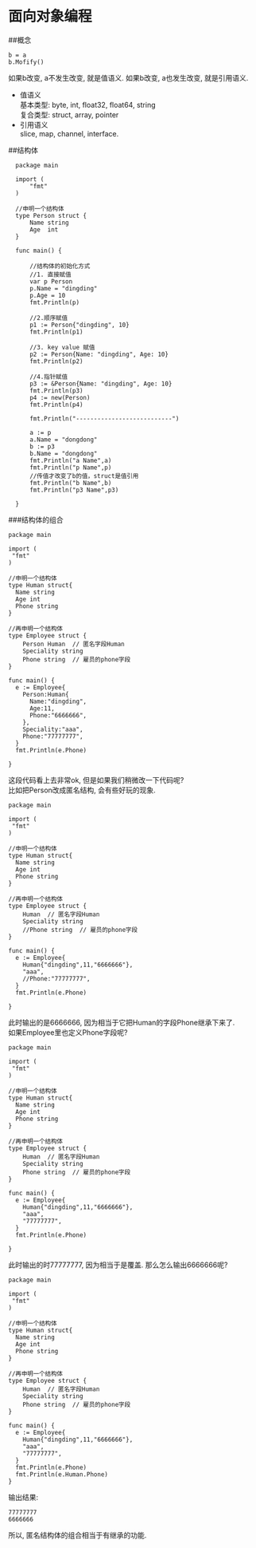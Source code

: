 # 面向对象编程
##概念
```
b = a
b.Mofify()
```
如果b改变, a不发生改变, 就是值语义. 如果b改变, a也发生改变, 就是引用语义.
- 值语义   
  基本类型: byte, int, float32, float64, string  
  复合类型: struct, array, pointer  
- 引用语义  
  slice, map, channel, interface.  
  
##结构体  
```
  package main

  import (
      "fmt"
  )

  //申明一个结构体
  type Person struct {
      Name string
      Age  int
  }

  func main() {

      //结构体的初始化方式
      //1. 直接赋值
      var p Person
      p.Name = "dingding"
      p.Age = 10
      fmt.Println(p)

      //2.顺序赋值
      p1 := Person{"dingding", 10}
      fmt.Println(p1)

      //3. key value 赋值
      p2 := Person{Name: "dingding", Age: 10}
      fmt.Println(p2)

      //4.指针赋值
      p3 := &Person{Name: "dingding", Age: 10}
      fmt.Println(p3)
      p4 := new(Person)
      fmt.Println(p4)

      fmt.Println("---------------------------")

      a := p
      a.Name = "dongdong"
      b := p3
      b.Name = "dongdong"
      fmt.Println("a Name",a)
      fmt.Println("p Name",p)
      //传值才改变了b的值，struct是值引用
      fmt.Println("b Name",b)
      fmt.Println("p3 Name",p3)

  }
```
###结构体的组合  
```
package main

import (
 "fmt"
)

//申明一个结构体
type Human struct{
  Name string
  Age int
  Phone string
}

//再申明一个结构体
type Employee struct {
    Person Human  // 匿名字段Human
    Speciality string
    Phone string  // 雇员的phone字段
}

func main() {
  e := Employee{
    Person:Human{
      Name:"dingding",
      Age:11,
      Phone:"6666666",
    },
    Speciality:"aaa",
    Phone:"77777777",
  }
  fmt.Println(e.Phone)

}
```
这段代码看上去非常ok, 但是如果我们稍微改一下代码呢?   
比如把Person改成匿名结构, 会有些好玩的现象.
```
package main

import (
 "fmt"
)

//申明一个结构体
type Human struct{
  Name string
  Age int
  Phone string
}

//再申明一个结构体
type Employee struct {
    Human  // 匿名字段Human
    Speciality string
    //Phone string  // 雇员的phone字段
}

func main() {
  e := Employee{
    Human{"dingding",11,"6666666"},
    "aaa",
    //Phone:"77777777",
  }
  fmt.Println(e.Phone)

}
```
此时输出的是6666666, 因为相当于它把Human的字段Phone继承下来了.  
如果Employee里也定义Phone字段呢?  
```
package main

import (
 "fmt"
)

//申明一个结构体
type Human struct{
  Name string
  Age int
  Phone string
}

//再申明一个结构体
type Employee struct {
    Human  // 匿名字段Human
    Speciality string
    Phone string  // 雇员的phone字段
}

func main() {
  e := Employee{
    Human{"dingding",11,"6666666"},
    "aaa",
    "77777777",
  }
  fmt.Println(e.Phone)

}
```
此时输出的时77777777, 因为相当于是覆盖. 那么怎么输出6666666呢?
```
package main

import (
 "fmt"
)

//申明一个结构体
type Human struct{
  Name string
  Age int
  Phone string
}

//再申明一个结构体
type Employee struct {
    Human  // 匿名字段Human
    Speciality string
    Phone string  // 雇员的phone字段
}

func main() {
  e := Employee{
    Human{"dingding",11,"6666666"},
    "aaa",
    "77777777",
  }
  fmt.Println(e.Phone)
  fmt.Println(e.Human.Phone)
}
```
输出结果:  
```
77777777
6666666

```
所以, 匿名结构体的组合相当于有继承的功能.
